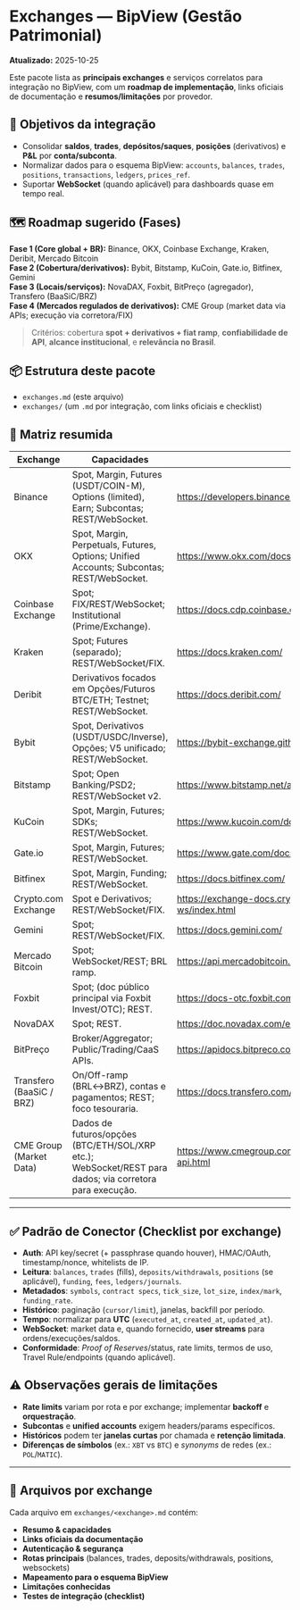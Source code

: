 # Exchanges — BipView (Gestão Patrimonial)

**Atualizado:** 2025-10-25

Este pacote lista as **principais exchanges** e serviços correlatos para integração no BipView, com um **roadmap de implementação**, links oficiais de documentação e **resumos/limitações** por provedor.

## 🎯 Objetivos da integração

- Consolidar **saldos**, **trades**, **depósitos/saques**, **posições** (derivativos) e **P&L** por **conta/subconta**.
- Normalizar dados para o esquema BipView: `accounts`, `balances`, `trades`, `positions`, `transactions`, `ledgers`, `prices_ref`.
- Suportar **WebSocket** (quando aplicável) para dashboards quase em tempo real.

## 🗺️ Roadmap sugerido (Fases)

**Fase 1 (Core global + BR):** Binance, OKX, Coinbase Exchange, Kraken, Deribit, Mercado Bitcoin  
**Fase 2 (Cobertura/derivativos):** Bybit, Bitstamp, KuCoin, Gate.io, Bitfinex, Gemini  
**Fase 3 (Locais/serviços):** NovaDAX, Foxbit, BitPreço (agregador), Transfero (BaaSiC/BRZ)  
**Fase 4 (Mercados regulados de derivativos):** CME Group (market data via APIs; execução via corretora/FIX)

> Critérios: cobertura **spot + derivativos + fiat ramp**, **confiabilidade de API**, **alcance institucional**, e **relevância no Brasil**.

## 📦 Estrutura deste pacote

- `exchanges.md` (este arquivo)
- `exchanges/` (um `.md` por integração, com links oficiais e checklist)

## 🔌 Matriz resumida

| Exchange | Capacidades | Docs |
|---|---|---|
| Binance | Spot, Margin, Futures (USDT/COIN-M), Options (limited), Earn; Subcontas; REST/WebSocket. | <https://developers.binance.com/docs/binance-spot-api-docs> |
| OKX | Spot, Margin, Perpetuals, Futures, Options; Unified Accounts; Subcontas; REST/WebSocket. | <https://www.okx.com/docs-v5/en/> |
| Coinbase Exchange | Spot; FIX/REST/WebSocket; Institutional (Prime/Exchange). | <https://docs.cdp.coinbase.com/exchange/introduction/welcome> |
| Kraken | Spot; Futures (separado); REST/WebSocket/FIX. | <https://docs.kraken.com/> |
| Deribit | Derivativos focados em Opções/Futuros BTC/ETH; Testnet; REST/WebSocket. | <https://docs.deribit.com/> |
| Bybit | Spot, Derivativos (USDT/USDC/Inverse), Opções; V5 unificado; REST/WebSocket. | <https://bybit-exchange.github.io/docs/v5/intro> |
| Bitstamp | Spot; Open Banking/PSD2; REST/WebSocket v2. | <https://www.bitstamp.net/api/> |
| KuCoin | Spot, Margin, Futures; SDKs; REST/WebSocket. | <https://www.kucoin.com/docs-new/introduction> |
| Gate.io | Spot, Margin, Futures; REST/WebSocket. | <https://www.gate.com/docs/developers/apiv4/en/> |
| Bitfinex | Spot, Margin, Funding; REST/WebSocket. | <https://docs.bitfinex.com/> |
| Crypto.com Exchange | Spot e Derivativos; REST/WebSocket/FIX. | <https://exchange-docs.crypto.com/exchange/v1/rest-ws/index.html> |
| Gemini | Spot; REST/WebSocket/FIX. | <https://docs.gemini.com/> |
| Mercado Bitcoin | Spot; WebSocket/REST; BRL ramp. | <https://api.mercadobitcoin.net/api/v4/docs> |
| Foxbit | Spot; (doc público principal via Foxbit Invest/OTC); REST. | <https://docs-otc.foxbit.com.br/> |
| NovaDAX | Spot; REST. | <https://doc.novadax.com/en-US/> |
| BitPreço | Broker/Aggregator; Public/Trading/CaaS APIs. | <https://apidocs.bitpreco.com/> |
| Transfero (BaaSiC / BRZ) | On/Off-ramp (BRL↔BRZ), contas e pagamentos; REST; foco tesouraria. | <https://docs.transfero.com/> |
| CME Group (Market Data) | Dados de futuros/opções (BTC/ETH/SOL/XRP etc.); WebSocket/REST para dados; via corretora para execução. | <https://www.cmegroup.com/market-data/market-data-api.html> |

---

## ✅ Padrão de Conector (Checklist por exchange)

- **Auth**: API key/secret (+ passphrase quando houver), HMAC/OAuth, timestamp/nonce, whitelists de IP.
- **Leitura**: `balances`, `trades` (fills), `deposits/withdrawals`, `positions` (se aplicável), `funding`, `fees`, `ledgers/journals`.
- **Metadados**: `symbols`, `contract specs`, `tick_size`, `lot_size`, `index/mark`, `funding_rate`.
- **Histórico**: paginação (`cursor/limit`), janelas, backfill por período.
- **Tempo**: normalizar para **UTC** (`executed_at`, `created_at`, `updated_at`).
- **WebSocket**: market data e, quando fornecido, **user streams** para ordens/execuções/saldos.
- **Conformidade**: *Proof of Reserves*/status, rate limits, termos de uso, Travel Rule/endpoints (quando aplicável).

## ⚠️ Observações gerais de limitações

- **Rate limits** variam por rota e por exchange; implementar **backoff** e **orquestração**.
- **Subcontas** e **unified accounts** exigem headers/params específicos.
- **Históricos** podem ter **janelas curtas** por chamada e **retenção limitada**.
- **Diferenças de símbolos** (ex.: `XBT` vs `BTC`) e *synonyms* de redes (ex.: `POL`/`MATIC`).

---

## 📁 Arquivos por exchange

Cada arquivo em `exchanges/<exchange>.md` contém:

- **Resumo & capacidades**
- **Links oficiais da documentação**
- **Autenticação & segurança**
- **Rotas principais** (balances, trades, deposits/withdrawals, positions, websockets)
- **Mapeamento para o esquema BipView**
- **Limitações conhecidas**
- **Testes de integração (checklist)**
